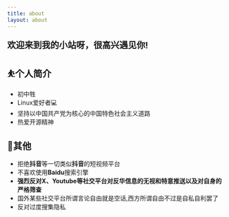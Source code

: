 ```yaml
---
title: about
layout: about
---
```

<p class="note note-light" style="font-size: 20px;">
  <strong>欢迎来到我的小站呀，很高兴遇见你!</strong>
</p>

## ⛹个人简介
<ul>
  <li>初中牲</li>
  <li>Linux爱好者💻</li>
  <li>坚持以中国共产党为核心的中国特色社会主义道路</li>
  <li>热爱开源精神</li>
</ul>

## 🤝其他
<ul>
  <li>拒绝<strong>抖音</strong>等一切类似<strong>抖音</strong>的短视频平台</li>
  <li>不喜欢使用<strong>Baidu</strong>搜索引擎</li>
  <li><strong>强烈反对X、Youtube等社交平台对反华信息的无视和特意推送以及对自身的严格筛查</strong></li>
  <li>国外某些社交平台所谓言论自由就是空话,西方所谓自由不过是自私自利罢了</li>
  <li>反对过度搜集隐私</li>
</ul>
